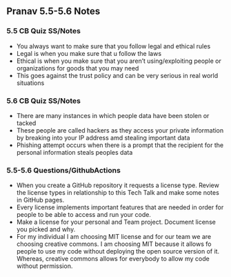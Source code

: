 

## Pranav 5.5-5.6 Notes

### 5.5 CB Quiz SS/Notes

- You always want to make sure that you follow legal and ethical rules
- Legal is when you make sure that u follow the laws
- Ethical is when you make sure that you aren’t using/exploiting people or organizations for goods that you may need
- This goes against the trust policy and can be very serious in real world situations



### 5.6 CB Quiz SS/Notes

- There are many instances in which people data have been stolen or tacked
- These people are called hackers as they access your private information by breaking into your IP address amd stealing important data
- Phishing attempt occurs when there is a prompt that the recipient for the personal information steals peoples data

### 5.5-5.6 Questions/GithubActions
- When you create a GitHub repository it requests a license type. Review the license types in relationship to this Tech Talk and make some notes in GitHub pages.
- Every license implements important features that are needed in order for people to be able to access and run your code.
- Make a license for your personal and Team project. Document license you picked and why.
- For my individual I am choosing MIT license and for our team we are choosing creative commons. I am choosing MIT because it allows fo people to use my code without deploying the open source version of it. Whereas, creative commons allows for everybody to allow my code without permission. 
